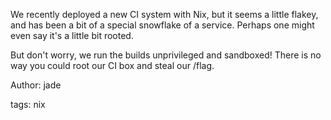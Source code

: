 We recently deployed a new CI system with Nix, but it seems a little flakey, and has been a bit of a special snowflake of a service. Perhaps one might even say it's a little bit rooted.

But don't worry, we run the builds unprivileged and sandboxed! There is no way you could root our CI box and steal our /flag.

Author: jade

tags: nix